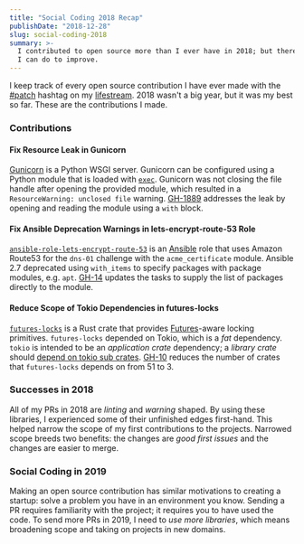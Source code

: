 ```yaml
---
title: "Social Coding 2018 Recap"
publishDate: "2018-12-28"
slug: social-coding-2018
summary: >-
  I contributed to open source more than I ever have in 2018; but there is a lot
  I can do to improve.
---
```


I keep track of every open source contribution I have ever made with the
[#patch] hashtag on my [lifestream]. 2018 wasn't a big year, but it was my best
so far. These are the contributions I made.

[#patch]: https://hyperbo.la/lifestream/hashtag/patch/
[lifestream]: https://hyperbo.la/lifestream/

### Contributions

#### Fix Resource Leak in Gunicorn

[Gunicorn] is a Python WSGI server. Gunicorn can be configured using a Python
module that is loaded with [`exec`]. Gunicorn was not closing the file handle
after opening the provided module, which resulted in a
`ResourceWarning: unclosed file` warning. [GH-1889] addresses the leak by
opening and reading the module using a `with` block.

[gunicorn]: https://gunicorn.org/
[`exec`]: https://docs.python.org/3/library/functions.html#exec
[gh-1889]: https://github.com/benoitc/gunicorn/pull/1889

#### Fix Ansible Deprecation Warnings in lets-encrypt-route-53 Role

[`ansible-role-lets-encrypt-route-53`] is an [Ansible] role that uses Amazon
Route53 for the `dns-01` challenge with the `acme_certificate` module. Ansible
2.7 deprecated using `with_items` to specify packages with package modules, e.g.
`apt`. [GH-14] updates the tasks to supply the list of packages directly to the
module.

[`ansible-role-lets-encrypt-route-53`]:
  https://github.com/mprahl/ansible-role-lets-encrypt-route-53
[ansible]: https://www.ansible.com/
[gh-14]: https://github.com/mprahl/ansible-role-lets-encrypt-route-53/pull/14

#### Reduce Scope of Tokio Dependencies in futures-locks

[`futures-locks`] is a Rust crate that provides [Futures]-aware locking
primitives. `futures-locks` depended on Tokio, which is a _fat_ dependency.
`tokio` is intended to be an _application crate_ dependency; a _library crate_
should [depend on tokio sub crates]. [GH-10] reduces the number of crates that
`futures-locks` depends on from 51 to 3.

[`futures-locks`]: https://github.com/asomers/futures-locks
[futures]: https://docs.rs/futures/0.1.25/futures/
[depend on tokio sub crates]:
  https://github.com/tokio-rs/tokio/tree/v0.1.x#project-layout

[GH-10]: https://github.com/asomers/futures-locks/pull/10

### Successes in 2018

All of my PRs in 2018 are _linting_ and _warning_ shaped. By using these
libraries, I experienced some of their unfinished edges first-hand. This helped
narrow the scope of my first contributions to the projects. Narrowed scope
breeds two benefits: the changes are _good first issues_ and the changes are
easier to merge.

### Social Coding in 2019

Making an open source contribution has similar motivations to creating a
startup: solve a problem you have in an environment you know. Sending a PR
requires familiarity with the project; it requires you to have used the code. To
send more PRs in 2019, I need to _use more libraries_, which means broadening
scope and taking on projects in new domains.
